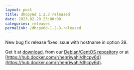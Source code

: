 ```yaml
---
layout: post
title: dhcpy6d 1.2.3 released
date: 2023-02-20 23:00:00
categories: releases
permalink: /dhcpy6d-1-2-3-released
---
```


New bug fix release fixes issue with hostname in option 39.

Get it at [download](/download), from our [Debian/CentOS repository](/debian-and-redhat-centos-stable-repositories-available) or at [https://hub.docker.com/r/henriwahl/dhcpy6d](https://hub.docker.com/r/henriwahl/dhcpy6d).
